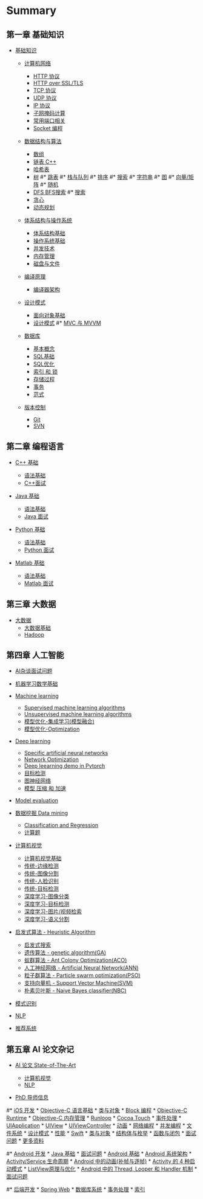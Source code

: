 # Summary

## 第一章 基础知识
* [基础知识](basic/README.md)
    * [计算机网络](basic/network/README.md)
        * [HTTP 协议](basic/network/HTTP.md)
        * [HTTP over SSL/TLS](basic/network/HTTPS.md)
        * [TCP 协议](basic/network/TCP.md)
        * [UDP 协议](basic/network/UDP.md)
        * [IP 协议](basic/network/IP.md)
        * [子网掩码计算](basic/network/sub_net_computing.md)
        * [常用端口相关](basic/network/common_port.md)
        * [Socket 编程](basic/network/Socket-Programming-Basic.md)
    * [数据结构与算法](basic/algo/README.md)
        * [数组](basic/algo/Array.md)
        * [链表 C++](basic/algo/Linked-List.md)
        * [哈希表](basic/algo/Hash-Table.md)
        * [树](basic/algo/Tree.md)
        #* [跳表]()
        #* [栈与队列]()
        #* [排序](basic/algo/Sorting.md)
        #* [搜索]()
        #* [字符串]()
        #* [图]()
        #* [向量/矩阵]()
        #* [随机](basic/algo/Random.md)
        * [DFS BFS搜索](basic/algo/search.md)
        #* [搜索]()
        * [贪心](basic/algo/Greedy.md)
        * [动态规划](basic/algo/DP.md)
    * [体系结构与操作系统](basic/arch/README.md)
        * [体系结构基础](basic/arch/Arch.md)
        * [操作系统基础](basic/arch/OS.md)
        * [并发技术](basic/arch/Concurrency.md)
        * [内存管理](basic/arch/Memory-Management.md)
        * [磁盘与文件](basic/arch/Disk-And-File.md)
    * [编译原理](basic/compiler/README.md)
        * [编译器架构](basic/compiler/Compiler-Arch.md)
    * [设计模式](basic/design_pattern/README.md)
        * [面向对象基础](basic/design_pattern/OO-Basic.md)
        * [设计模式](basic/design_pattern/GOP.md)
        #* [MVC 与 MVVM](basic/design_pattern/MVC.md)

    * [数据库](basic/database/README.md)
        * [基本概念](basic/database/Definition.md)
        * [SQL基础](basic/database/SQL_basic.md)
        * [SQL优化](basic/database/SQL_adv.md)
        * [索引 和 锁](basic/database/Index.md)
        * [存储过程](basic/database/Procedure.md)
        * [事务](basic/database/Transaction.md)
        * [范式](basic/database/Formula.md)

    * [版本控制](basic/scm/README.md)
    	* [Git](basic/scm/Git.md)
    	* [SVN](basic/scm/SVN.md)

## 第二章 编程语言
* [C++ 基础](Programming_language/C++/README.md)
    * [语法基础](Programming_language/C++/basic_C++.md)
    * [C++面试](Programming_language/++/interview_C++.md)

* [Java 基础](Programming_language/Java/README.md)
    * [语法基础](Programming_language/Java/Java_basic.md)
    * [Java 面试](Programming_language/Java/Java_interview.md)

* [Python 基础](Programming_language/Python/README.md)
    * [语法基础](Programming_language/Python/Python_basic.md)
    * [Python 面试](Programming_language/Python/Python_interview.md)
* [Matlab 基础](Programming_language/Matlab/README.md)
    * [语法基础](Programming_language/Matlab/Matlab_basic.md)
    * [Matlab 面试](Programming_language/Matlab/Matlab_interview.md)

## 第三章 大数据
* [大数据](Big_data/README.md)
    * [大数据基础]()
    * [Hadoop]()

## 第四章 人工智能
* [AI杂谈面试问题](Artificial_Intelligence/AI_intro.md)
* [机器学习数学基础](Artificial_Intelligence/math.md)
* [Machine learning](Artificial_Intelligence/Machine_Learning/ML_intro.md)
    * [Supervised machine learning algorithms](Artificial_Intelligence/Machine_Learning/Supervised.md) 
    * [Unsupervised machine learning algorithms](Artificial_Intelligence/Machine_Learning/Unsupervised.md)
    * [模型优化-集成学习(模型融合)](Artificial_Intelligence/Machine_Learning/Boosting.md)
    * [模型优化-Optimization](Artificial_Intelligence/Machine_Learning/Optimization.md)

* [Deep learning](Artificial_Intelligence/Deep_Learning/Deep_learning.md)
    * [Specific artificial neural networks](Artificial_Intelligence/Deep_Learning/Specific.md)
    * [Network Optimization](Artificial_Intelligence/Deep_Learning/Optimization.md)
    * [Deep leearning demo in Pytorch](Artificial_Intelligence/Deep_Learning/Pytorch.md)
    * [目标检测](Artificial_Intelligence/Deep_Learning/Object_Detection/Detection.md)
    * [图神经网络](Artificial_Intelligence/Deep_Learning/GNN/GNN.md)
    * [模型 压缩 和 加速](Artificial_Intelligence/Deep_Learning/Model_Compression_and_Acceleration/Model_Compression_and_Acceleration.md)


* [Model evaluation](Artificial_Intelligence/Model_evaluation/Evaluation.md)

* [数据挖掘 Data mining](Artificial_Intelligence/data_mining/README.md)
    * [Classification and Regression](Artificial_Intelligence/data_mining/Classification.md)
    * [计算题](Artificial_Intelligence/data_mining/Calculate.md)
    
* [计算机视觉](Artificial_Intelligence/computer_vision/README.md)
    * [计算机视觉基础]()
    * [传统-边缘检测]()
    * [传统-图像分割]()
    * [传统-人脸识别]()
    * [传统-目标检测]()
    * [深度学习-图像分类]()
    * [深度学习-目标检测]()
    * [深度学习-图片/视频检索]()
    * [深度学习-语义分割]()
* [启发式算法 - Heuristic Algorithm](Artificial_Intelligence/Nature_Inspired_Algorithms/README.md)
    * [启发式搜索]()
    * [遗传算法 - genetic algorithm(GA)](Artificial_Intelligence/Nature_Inspired_Algorithms/GA.md)
    * [蚁群算法 - Ant Colony Optimization(ACO)]()
    * [人工神经网络 - Artificial Neural Network(ANN)]()
    * [粒子群算法 - Particle swarm optimization(PSO)]()
    * [支持向量机 - Support Vector Machine(SVM)]()
    * [朴素贝叶斯 - Naive Bayes classifier(NBC)]()

* [模式识别](Artificial_Intelligence/pattern_recongition/README.md)
* [NLP](Artificial_Intelligence/NLP/README.md)
* [推荐系统](Artificial_Intelligence/Recommend_System/README.md)

## 第五章 AI 论文杂记
* [AI 论文 State-of-The-Art](Paper_with_code/README.md)
    * [计算机视觉](Paper_with_code/computer_vision/README.md)
    * [NLP](Paper_with_code/NLP/README.md)

* [PhD 导师信息](Phd/README.md)












#* [iOS 开发](iOS/README.md)
    * [Objective-C 语言基础](iOS/ObjC-Basic/README.md)
        * [类与对象](iOS/ObjC-Basic/Class.md)
        * [Block 编程](iOS/ObjC-Basic/Block.md)
        * [Objective-C Runtime](iOS/ObjC-Basic/Runtime.md)
        * [Objective-C 内存管理](iOS/ObjC-Basic/MM.md)
        * [Runloop](iOS/ObjC-Basic/Runloop.md)
    * [Cocoa Touch](iOS/Cocoa-Touch/README.md)
        * [事件处理](iOS/Cocoa-Touch/Event-Handling.md)
        * [UIApplication](iOS/Cocoa-Touch/UIApplication.md)
        * [UIView](iOS/Cocoa-Touch/UIView-Basic.md)
        * [UIViewController](iOS/Cocoa-Touch/UIViewController.md)
        * [动画](iOS/Cocoa-Touch/Animation.md)
        * [网络编程](iOS/Cocoa-Touch/Network.md)
        * [并发编程](iOS/Cocoa-Touch/Multithreading.md)
        * [文件系统](iOS/Cocoa-Touch/File-System.md)
        * [设计模式](iOS/Cocoa-Touch/Design.md)
        * [性能](iOS/Cocoa-Touch/Performance.md)
    * [Swift](iOS/Swift/README.md)
        * [类与对象](iOS/Swift/Class.md)
        * [结构体与枚举](iOS/Swift/Struct-And-Enum.md)
        * [函数与闭包](iOS/Swift/Function-And-Closure.md)
    * [面试问题](iOS/Questions.md)
    * [更多资料](iOS/More.md)

#* [Android 开发](Android/README.md)
    * [Java 基础](Android/Java/README.md)
        * [面试问题](Android/Java/Questions.md)
    * [Android 基础](Android/basic/README.md)
        * [Android 系统架构](Android/basic/Android-Arch.md)
        * [Activity/Service 生命周期](Android/basic/Activity-Service-Lifecircle.md)
        * [Android 中的动画(补帧与逐帧)](Android/basic/Android-Animation.md)
        * [Activity 的 4 种启动模式](Android/basic/Android-LaunchMode.md)
        * [ListView原理与优化](Android/basic/ListView-Optimize.md)
        * [Android 中的 Thread, Looper 和 Handler 机制](Android/basic/Android-handler-thread-looper.md)
    * [面试问题](Android/Questions.md)

#* [后端开发](Server/README.md)
    * [Spring Web](Server/Web/Spring.md)
    * [数据库系统](Server/db/README.md)
        * [事务处理](Server/db/Transaction.md)
        * [索引](Server/db/DB-Index.md)
